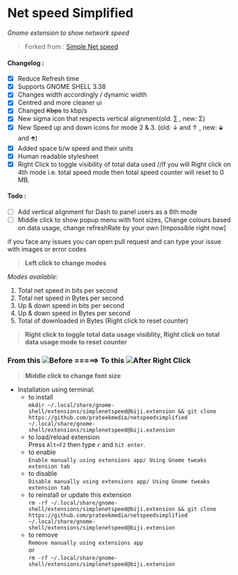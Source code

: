 # Net speed Simplified
*Gnome extension to show network speed*

> Forked from : [Simple Net speed](https://github.com/biji/simplenetspeed)

#### Changelog : 
- [x] Reduce Refresh time
- [x] Supports GNOME SHELL 3.38
- [x] Changes width accordingly / dynamic width
- [x] Centred and more cleaner ui
- [x] Changed <del>Kbps</del> to kbp/s
- [x] New sigma icon that respects vertical alignment(old: ∑ , new: Σ)
- [x] New Speed up and down icons for mode 2 & 3. (old: ↓ and ↑ , new: 🡳 and 🡱)
- [x] Added space b/w speed and their units
- [x] Human readable stylesheet
- [x] Right Click to toggle visibility of total data used //If you will Right click on 4th mode i.e. total speed mode then total speed counter will reset to 0 MB. 

#### Todo : 
- [ ] Add vertical alignment for Dash to panel users as a 6th mode  
- [ ] Middle click to show popup menu with font sizes, Change colours based on data usage, change refreshRate by your own [Impossible right now]  

if you face any issues you can open pull request and can type your issue with images or error codes

> **Left click to change modes**
  
*Modes available:*
1. Total net speed in bits per second 
1. Total net speed in Bytes per second
1. Up & down speed in bits per second
1. Up & down speed in Bytes per second
1. Total of downloaded in Bytes (Right click to reset counter)
  
> **Right click to toggle total data usage visiblity, Right click on total data usage mode to reset counter**  
 ### From this   ![Before](https://user-images.githubusercontent.com/41370460/95724032-78b84480-0c93-11eb-9a2f-07976cb99e19.png)   =====> To this   ![After Right Click](https://user-images.githubusercontent.com/41370460/95724072-8968ba80-0c93-11eb-98c9-e5651167760d.png)  
  
> **Middle click to change font size**

* Installation using terminal:
    - to install  
    ```mkdir ~/.local/share/gnome-shell/extensions/simplenetspeed@biji.extension && git clone https://github.com/prateekmedia/netspeedsimplified ~/.local/share/gnome-shell/extensions/simplenetspeed@biji.extension```
    - to load/reload extension  
       Press ```Alt+F2``` then type ```r``` and ```hit enter```.
    - to enable  
    ```Enable manually using extensions app/ Using Gnome tweaks extension tab```
    - to disable  
    ```Disable manually using extensions app/ Using Gnome tweaks extension tab```
    - to reinstall or update this extension  
    ```rm -rf ~/.local/share/gnome-shell/extensions/simplenetspeed@biji.extension && git clone https://github.com/prateekmedia/netspeedsimplified ~/.local/share/gnome-shell/extensions/simplenetspeed@biji.extension```
    - to remove  
    ```Remove manually using extensions app```  
    or  
    ```rm -rf ~/.local/share/gnome-shell/extensions/simplenetspeed@biji.extension```  

